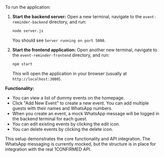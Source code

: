 To run the application:

1.  **Start the backend server:**
    Open a new terminal, navigate to the `event-reminder-backend` directory, and run:
    ```bash
    node server.js
    ```
    You should see `Server running on port 5000`.

2.  **Start the frontend application:**
    Open another new terminal, navigate to the `event-reminder-frontend` directory, and run:
    ```bash
    npm start
    ```
    This will open the application in your browser (usually at `http://localhost:3000`).

**Functionality:**

*   You can view a list of dummy events on the homepage.
*   Click "Add New Event" to create a new event. You can add multiple guests with their names and WhatsApp numbers.
*   When you create an event, a mock WhatsApp message will be logged in the backend terminal for each guest.
*   You can edit existing events by clicking the edit icon.
*   You can delete events by clicking the delete icon.

This setup demonstrates the core functionality and API integration. The WhatsApp messaging is currently mocked, but the structure is in place for integration with the real 1CONFIRMED API.
